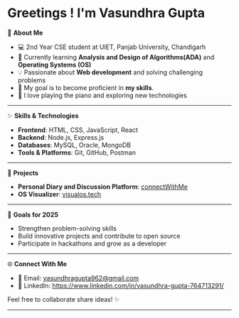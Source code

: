 # Greetings ! I'm Vasundhra Gupta  

🌟 **About Me**  
- 💻 2nd Year CSE student at UIET, Panjab University, Chandigarh  
- 🌱 Currently learning **Analysis and Design of Algorithms(ADA)** and **Operating Systems (OS)**  
- 💡 Passionate about **Web development** and solving challenging problems  
- 🎯 My goal is to become proficient in **my skills**.
- 🎹 I love playing the piano and exploring new technologies  

---

✨ **Skills & Technologies**  
- **Frontend**: HTML, CSS, JavaScript, React
- **Backend**: Node.js, Express.js  
- **Databases**: MySQL, Oracle, MongoDB  
- **Tools & Platforms**: Git, GitHub, Postman

---

📌 **Projects**  

- **Personal Diary and Discussion Platform**: [connectWithMe](https://connectwithme-vatb.onrender.com)
- **OS Visualizer**: [visualos.tech](https://visualos.tech)

---

🚀 **Goals for 2025**  
- Strengthen problem-solving skills  
- Build innovative projects and contribute to open source  
- Participate in hackathons and grow as a developer  

---

🌐 **Connect With Me**  
- 📧 Email: vasundhragupta962@gmail.com  
- 💼 LinkedIn: https://www.linkedin.com/in/vasundhra-gupta-764713291/  

Feel free to collaborate share ideas! ✨  

---
